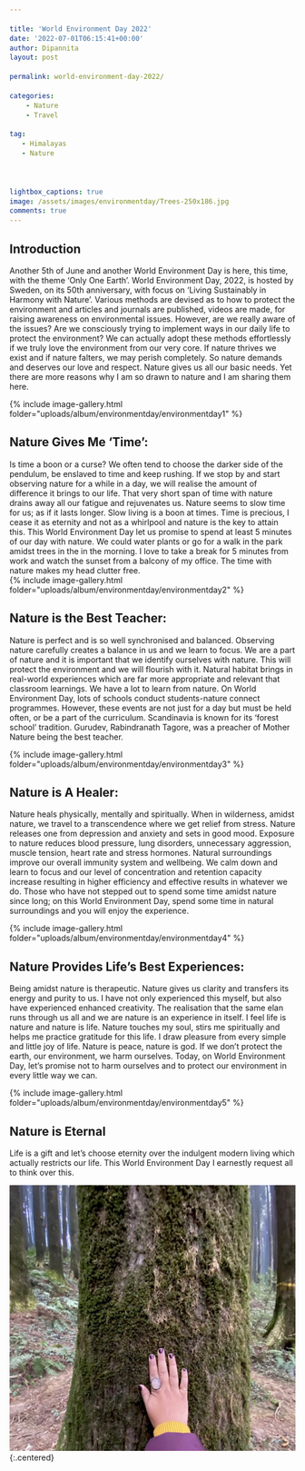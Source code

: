```yaml
---

title: 'World Environment Day 2022'
date: '2022-07-01T06:15:41+00:00'
author: Dipannita
layout: post

permalink: world-environment-day-2022/

categories:
    - Nature
    - Travel

tag:
   - Himalayas
   - Nature



lightbox_captions: true
image: /assets/images/environmentday/Trees-250x186.jpg    
comments: true     
---
```


															
## Introduction

Another 5th of June and another World Environment Day is here, this time, with the theme ‘Only One Earth’. World Environment Day, 2022, is hosted by Sweden, on its 50th anniversary, with focus on ‘Living Sustainably in Harmony with Nature’. Various methods are devised as to how to protect the environment and articles and journals are published, videos are made, for raising awareness on environmental issues. However, are we really aware of the issues? Are we consciously trying to implement ways in our daily life to protect the environment? We can actually adopt these methods effortlessly if we truly love the environment from our very core. If nature thrives we exist and if nature falters, we may perish completely. So nature demands and deserves our love and respect. Nature gives us all our basic needs. Yet there are more reasons why I am so drawn to nature and I am sharing them here.	

{% include image-gallery.html folder="uploads/album/environmentday/environmentday1" %}

##	Nature Gives Me ‘Time’: 
		
Is time a boon or a curse? We often tend to choose the darker side of the pendulum, be enslaved to time and keep rushing. If we stop by and start observing nature for a while in a day, we will realise the amount of difference it brings to our life. That very short span of time with nature drains away all our fatigue and rejuvenates us. Nature seems to slow time for us; as if it lasts longer. Slow living is a boon at times. Time is precious, I cease it as eternity and not as a whirlpool and nature is the key to attain this. This World Environment Day let us promise to spend at least 5 minutes of our day with nature. We could water plants or go for a walk in the park amidst trees in the in the morning. I love to take a break for 5 minutes from work and watch the sunset from a balcony of my office. The time with nature makes my head clutter free. 		
{% include image-gallery.html folder="uploads/album/environmentday/environmentday2" %}   

##	Nature is the Best Teacher: 
		
Nature is perfect and is so well synchronised and balanced. Observing nature carefully creates a balance in us and we learn to focus. We are a part of nature and it is important that we identify ourselves with nature. This will protect the environment and we will flourish with it. Natural habitat brings in real-world experiences which are far more appropriate and relevant that classroom learnings. We have a lot to learn from nature. On World Environment Day, lots of schools conduct students-nature connect programmes. However, these events are not just for a day but must be held often, or be a part of the curriculum. Scandinavia is known for its ‘forest school’ tradition. Gurudev, Rabindranath Tagore, was a preacher of Mother Nature being the best teacher.		
			
{% include image-gallery.html folder="uploads/album/environmentday/environmentday3" %} 

##	Nature is A Healer: 
		
Nature heals physically, mentally and spiritually. When in wilderness, amidst nature, we travel to a transcendence where we get relief from stress. Nature releases one from depression and anxiety and sets in good mood. Exposure to nature reduces blood pressure, lung disorders, unnecessary aggression, muscle tension, heart rate and stress hormones. Natural surroundings improve our overall immunity system and wellbeing. We calm down and learn to focus and our level of concentration and retention capacity increase resulting in higher efficiency and effective results in whatever we do. Those who have not stepped out to spend some time amidst nature since long; on this World Environment Day, spend some time in natural surroundings and you will enjoy the experience.
			
{% include image-gallery.html folder="uploads/album/environmentday/environmentday4" %} 
			
##	Nature Provides Life’s Best Experiences: 
		
Being amidst nature is therapeutic. Nature gives us clarity and transfers its energy and purity to us. I have not only experienced this myself, but also have experienced enhanced creativity. The realisation that the same elan runs through us all and we are nature is an experience in itself. I feel life is nature and nature is life. Nature touches my soul, stirs me spiritually and helps me practice gratitude for this life. I draw pleasure from every simple and little joy of life. Nature is peace, nature is god. If we don’t protect the earth, our environment, we harm ourselves. Today, on World Environment Day, let’s promise not to harm ourselves and to protect our environment in every little way we can. 		
			
{% include image-gallery.html folder="uploads/album/environmentday/environmentday5" %} 
			
			
## Nature is Eternal		
		
Life is a gift and let’s choose eternity over the indulgent modern living which actually restricts our life. This World Environment Day I earnestly request all to think over this.
				
![placeholder](/assets/images/IMG_6096.jpg){:.centered}